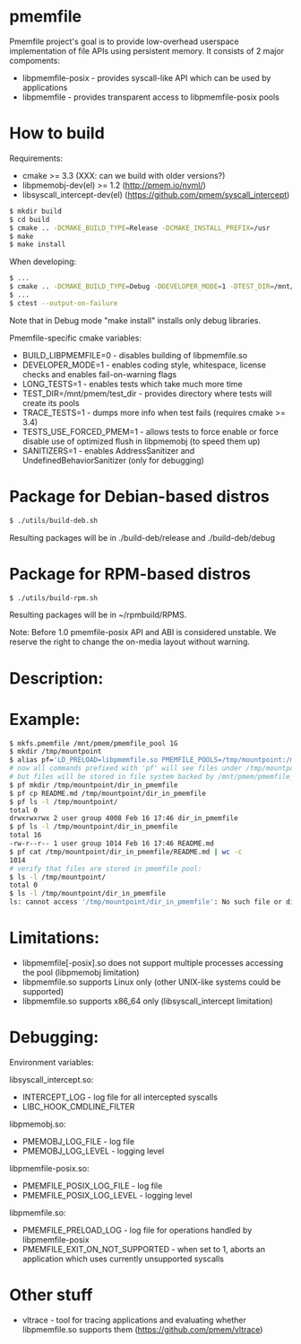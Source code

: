 # pmemfile

Pmemfile project's goal is to provide low-overhead userspace implementation of
file APIs using persistent memory.
It consists of 2 major compoments:
- libpmemfile-posix - provides syscall-like API which can be used by applications
- libpmemfile - provides transparent access to libpmemfile-posix pools

# How to build #

Requirements:
- cmake >= 3.3 (XXX: can we build with older versions?)
- libpmemobj-dev(el) >= 1.2 (http://pmem.io/nvml/)
- libsyscall_intercept-dev(el) (https://github.com/pmem/syscall_intercept)

```sh
$ mkdir build
$ cd build
$ cmake .. -DCMAKE_BUILD_TYPE=Release -DCMAKE_INSTALL_PREFIX=/usr
$ make
$ make install
```

When developing:
```sh
$ ...
$ cmake .. -DCMAKE_BUILD_TYPE=Debug -DDEVELOPER_MODE=1 -DTEST_DIR=/mnt/pmem/pmemfile-tests
$ ...
$ ctest --output-on-failure
```

Note that in Debug mode "make install" installs only debug libraries.

Pmemfile-specific cmake variables:
* BUILD_LIBPMEMFILE=0 - disables building of libpmemfile.so
* DEVELOPER_MODE=1 - enables coding style, whitespace, license checks and enables fail-on-warning flags
* LONG_TESTS=1 - enables tests which take much more time
* TEST_DIR=/mnt/pmem/test_dir - provides directory where tests will create its pools
* TRACE_TESTS=1 - dumps more info when test fails (requires cmake >= 3.4)
* TESTS_USE_FORCED_PMEM=1 - allows tests to force enable or force disable use of optimized flush in libpmemobj (to speed them up)
* SANITIZERS=1 - enables AddressSanitizer and UndefinedBehaviorSanitizer (only for debugging)

# Package for Debian-based distros
```sh
$ ./utils/build-deb.sh
```
Resulting packages will be in ./build-deb/release and ./build-deb/debug

# Package for RPM-based distros
```sh
$ ./utils/build-rpm.sh
```
Resulting packages will be in ~/rpmbuild/RPMS.

Note: Before 1.0 pmemfile-posix API and ABI is considered unstable.
We reserve the right to change the on-media layout without warning.

# Description: #

# Example: #

```sh
$ mkfs.pmemfile /mnt/pmem/pmemfile_pool 1G
$ mkdir /tmp/mountpoint
$ alias pf='LD_PRELOAD=libpmemfile.so PMEMFILE_POOLS=/tmp/mountpoint:/mnt/pmem/pmemfile_pool'
# now all commands prefixed with 'pf' will see files under /tmp/mountpoint,
# but files will be stored in file system backed by /mnt/pmem/pmemfile_pool
$ pf mkdir /tmp/mountpoint/dir_in_pmemfile
$ pf cp README.md /tmp/mountpoint/dir_in_pmemfile
$ pf ls -l /tmp/mountpoint/
total 0
drwxrwxrwx 2 user group 4008 Feb 16 17:46 dir_in_pmemfile
$ pf ls -l /tmp/mountpoint/dir_in_pmemfile
total 16
-rw-r--r-- 1 user group 1014 Feb 16 17:46 README.md
$ pf cat /tmp/mountpoint/dir_in_pmemfile/README.md | wc -c
1014
# verify that files are stored in pmemfile pool:
$ ls -l /tmp/mountpoint/
total 0
$ ls -l /tmp/mountpoint/dir_in_pmemfile
ls: cannot access '/tmp/mountpoint/dir_in_pmemfile': No such file or directory
```

# Limitations: #
* libpmemfile[-posix].so does not support multiple processes accessing the pool
  (libpmemobj limitation)
* libpmemfile.so supports Linux only (other UNIX-like systems could be supported)
* libpmemfile.so supports x86\_64 only (libsyscall_intercept limitation)

# Debugging: #
Environment variables:

libsyscall_intercept.so:
* INTERCEPT_LOG - log file for all intercepted syscalls
* LIBC_HOOK_CMDLINE_FILTER

libpmemobj.so:
* PMEMOBJ_LOG_FILE - log file
* PMEMOBJ_LOG_LEVEL - logging level

libpmemfile-posix.so:
* PMEMFILE_POSIX_LOG_FILE - log file
* PMEMFILE_POSIX_LOG_LEVEL - logging level

libpmemfile.so:
* PMEMFILE_PRELOAD_LOG - log file for operations handled by libpmemfile-posix
* PMEMFILE_EXIT_ON_NOT_SUPPORTED - when set to 1, aborts an application which
  uses currently unsupported syscalls

# Other stuff #
* vltrace - tool for tracing applications and evaluating whether libpmemfile.so
  supports them (https://github.com/pmem/vltrace)
